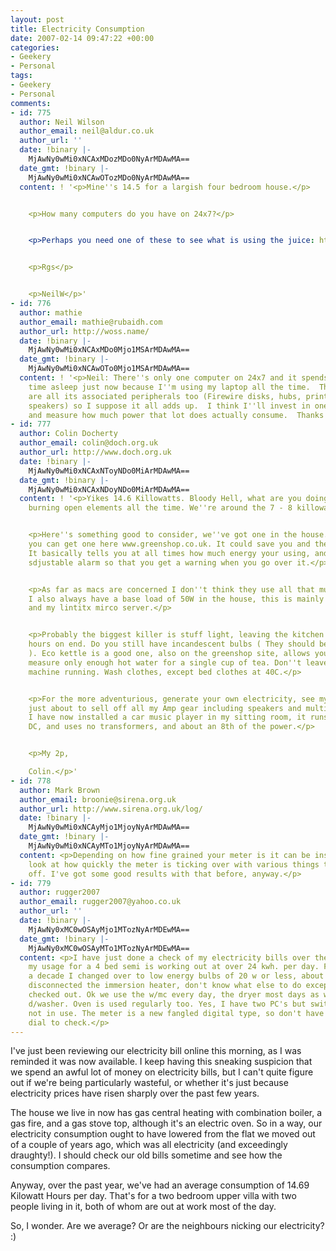 ```yaml
---
layout: post
title: Electricity Consumption
date: 2007-02-14 09:47:22 +00:00
categories:
- Geekery
- Personal
tags:
- Geekery
- Personal
comments:
- id: 775
  author: Neil Wilson
  author_email: neil@aldur.co.uk
  author_url: ''
  date: !binary |-
    MjAwNy0wMi0xNCAxMDozMDo0NyArMDAwMA==
  date_gmt: !binary |-
    MjAwNy0wMi0xNCAwOTozMDo0NyArMDAwMA==
  content: ! '<p>Mine''s 14.5 for a largish four bedroom house.</p>


    <p>How many computers do you have on 24x7?</p>


    <p>Perhaps you need one of these to see what is using the juice: http://www.pat-training.co.uk/230V_electricity_meter.htm</p>


    <p>Rgs</p>


    <p>NeilW</p>'
- id: 776
  author: mathie
  author_email: mathie@rubaidh.com
  author_url: http://woss.name/
  date: !binary |-
    MjAwNy0wMi0xNCAxMDo0Mjo1MSArMDAwMA==
  date_gmt: !binary |-
    MjAwNy0wMi0xNCAwOTo0Mjo1MSArMDAwMA==
  content: ! '<p>Neil: There''s only one computer on 24x7 and it spends most of its
    time asleep just now because I''m using my laptop all the time.  Then again, there
    are all its associated peripherals too (Firewire disks, hubs, printers, powered
    speakers) so I suppose it all adds up.  I think I''ll invest in one of those widgets
    and measure how much power that lot does actually consume.  Thanks for the pointer!</p>'
- id: 777
  author: Colin Docherty
  author_email: colin@doch.org.uk
  author_url: http://www.doch.org.uk
  date: !binary |-
    MjAwNy0wMi0xNCAxNToyNDo0MiArMDAwMA==
  date_gmt: !binary |-
    MjAwNy0wMi0xNCAxNDoyNDo0MiArMDAwMA==
  content: ! '<p>Yikes 14.6 Killowatts. Bloody Hell, what are you doing, running around
    burning open elements all the time. We''re around the 7 - 8 killowatts mark.</p>


    <p>Here''s something good to consider, we''ve got one in the house. http://www.electrisave.co.uk/
    you can get one here www.greenshop.co.uk. It could save you and the world a fortune.
    It basically tells you at all times how much energy your using, and provides an
    sdjustable alarm so that you get a warning when you go over it.</p>


    <p>As far as macs are concerned I don''t think they use all that much when sleeping,
    I also always have a base load of 50W in the house, this is mainly my router,
    and my lintitx mirco server.</p>


    <p>Probably the biggest killer is stuff light, leaving the kitchen light on for
    hours on end. Do you still have incandescent bulbs ( They should be made illegal
    ). Eco kettle is a good one, also on the greenshop site, allows you to very accurately
    measure only enough hot water for a single cup of tea. Don''t leave the coffee
    machine running. Wash clothes, except bed clothes at 40C.</p>


    <p>For the more adventurious, generate your own electricity, see my website. I''m
    just about to sell off all my Amp gear including speakers and multi CD changer.
    I have now installed a car music player in my sitting room, it runs direct from
    DC, and uses no transformers, and about an 8th of the power.</p>


    <p>My 2p,

    Colin.</p>'
- id: 778
  author: Mark Brown
  author_email: broonie@sirena.org.uk
  author_url: http://www.sirena.org.uk/log/
  date: !binary |-
    MjAwNy0wMi0xNCAyMjo1MjoyNyArMDAwMA==
  date_gmt: !binary |-
    MjAwNy0wMi0xNCAyMTo1MjoyNyArMDAwMA==
  content: <p>Depending on how fine grained your meter is it can be instructive to
    look at how quickly the meter is ticking over with various things turned on and
    off. I've got some good results with that before, anyway.</p>
- id: 779
  author: rugger2007
  author_email: rugger2007@yahoo.co.uk
  author_url: ''
  date: !binary |-
    MjAwNy0xMC0wOSAyMjo1MTozNyArMDEwMA==
  date_gmt: !binary |-
    MjAwNy0xMC0wOSAyMTo1MTozNyArMDEwMA==
  content: <p>I have just done a check of my electricity bills over the past two years,
    my usage for a 4 bed semi is working out at over 24 kwh. per day. For more than
    a decade I changed over to low energy bulbs of 20 w or less, about two years ago
    disconnected the immersion heater, don't know what else to do except have my meter
    checked out. Ok we use the w/mc every day, the dryer most days as well as the
    d/washer. Oven is used regularly too. Yes, I have two PC's but switched off when
    not in use. The meter is a new fangled digital type, so don't have that moving
    dial to check.</p>
---
```

I've just been reviewing our electricity bill online this morning, as I was reminded it was now available.  I keep having this sneaking suspicion that we spend an awful lot of money on electricity bills, but I can't quite figure out if we're being particularly wasteful, or whether it's just because electricity prices have risen sharply over the past few years.

The house we live in now has gas central heating with combination boiler, a gas fire, and a gas stove top, although it's an electric oven.  So in a way, our electricity consumption ought to have lowered from the flat we moved out of a couple of years ago, which was all electricity (and exceedingly draughty!).  I should check our old bills sometime and see how the consumption compares.

Anyway, over the past year, we've had an average consumption of 14.69 Kilowatt Hours per day.  That's for a two bedroom upper villa with two people living in it, both of whom are out at work most of the day.

So, I wonder.  Are we average?  Or are the neighbours nicking our electricity? :)
